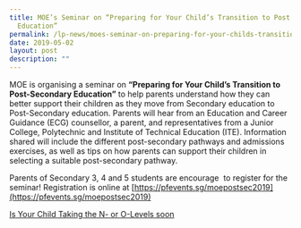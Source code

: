 ```yaml
---
title: MOE’s Seminar on “Preparing for Your Child’s Transition to Post Secondary
  Education”
permalink: /lp-news/moes-seminar-on-preparing-for-your-childs-transition-to-post-secondary-education/
date: 2019-05-02
layout: post
description: ""
---
```

MOE is organising a seminar on **“Preparing for Your Child’s Transition to Post-Secondary Education”** to help parents understand how they can better support their children as they move from Secondary education to Post-Secondary education. Parents will hear from an Education and Career Guidance (ECG) counsellor, a parent, and representatives from a Junior College, Polytechnic and Institute of Technical Education (ITE). Information shared will include the different post-secondary pathways and admissions exercises, as well as tips on how parents can support their children in selecting a suitable post-secondary pathway.

Parents of Secondary 3, 4 and 5 students are encourage  to register for the seminar! Registration is online at [https://pfevents.sg/moepostsec2019](https://pfevents.sg/moepostsec2019)

[Is Your Child Taking the N- or O-Levels soon](/files/Is-Your-Child-Taking-the-N-or-O-Levels-soon.pdf)